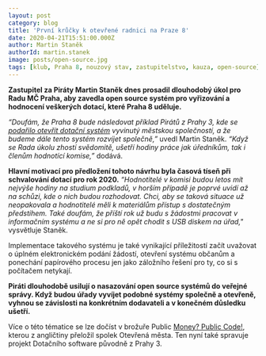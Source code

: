 ```yaml
---
layout: post
category: blog
title: 'První krůčky k otevřené radnici na Praze 8'
date: 2020-04-21T15:51:00.000Z
author: Martin Staněk
authorId: martin.stanek
image: posts/open-source.jpg
tags: [klub, Praha 8, nouzový stav, zastupitelstvo, kauza, open-source]
---
```


**Zastupitel za Piráty Martin Staněk dnes prosadil dlouhodobý úkol pro Radu MČ Praha, aby zavedla open source systém pro vyřizování a hodnocení veškerých dotací, které Praha 8 uděluje.**

*“Doufám, že Praha 8 bude následovat příklad Pirátů z Prahy 3, kde se [podařilo otevřít dotační systém](https://www.lupa.cz/clanky/stepan-strebl-praha-3-open-source-software/) vyvinutý městskou společností, a že budeme dále tento systém rozvíjet společně,”* uvedl Martin Staněk. *“Když se Rada úkolu zhostí svědomitě, ušetří hodiny práce jak úředníkům, tak i členům hodnotící komise,”* dodává.

**Hlavní motivací pro předložení tohoto návrhu byla časová tíseň při schvalování dotací pro rok 2020.** *“Hodnotitelé v komisi budou letos mít nejvýše hodiny na studium podkladů, v horším případě je poprvé uvidí až na schůzi, kde o nich budou rozhodovat. Chci, aby se taková situace už neopakovala a hodnotitelé měli k materiálům přístup s dostatečným předstihem. Také doufám, že příští rok už budu s žádostmi pracovat v informačním systému a ne si pro ně opět chodit s USB diskem na úřad,"* vysvětluje Staněk.

Implementace takového systému je také vynikající příležitostí začít uvažovat o úplném elektronickém podání žádostí, otevření systému občanům a ponechání papírového procesu jen jako záložního řešení pro ty, co si s počítačem netykají.

**Piráti dlouhodobě usilují o nasazování open source systémů do veřejné správy. Když budou úřady vyvíjet podobné systémy společně a otevřeně, vyhnou se závislosti na konkrétním dodavateli a v konečném důsledku ušetří.**

Více o této tématice se lze dočíst v brožuře Public [Money? Public Code!](https://www.otevrenamesta.cz/media/docs/Public-money-public-code-cs.pdf), kterou z angličtiny přeložil spolek Otevřená města. Ten nyní také spravuje projekt Dotačního software původně z Prahy 3.

